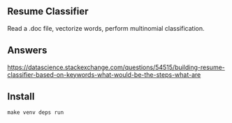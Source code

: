 ## Resume Classifier

Read a .doc file, vectorize words, perform multinomial classification.

## Answers

https://datascience.stackexchange.com/questions/54515/building-resume-classifier-based-on-keywords-what-would-be-the-steps-what-are

## Install
```
make venv deps run
```
